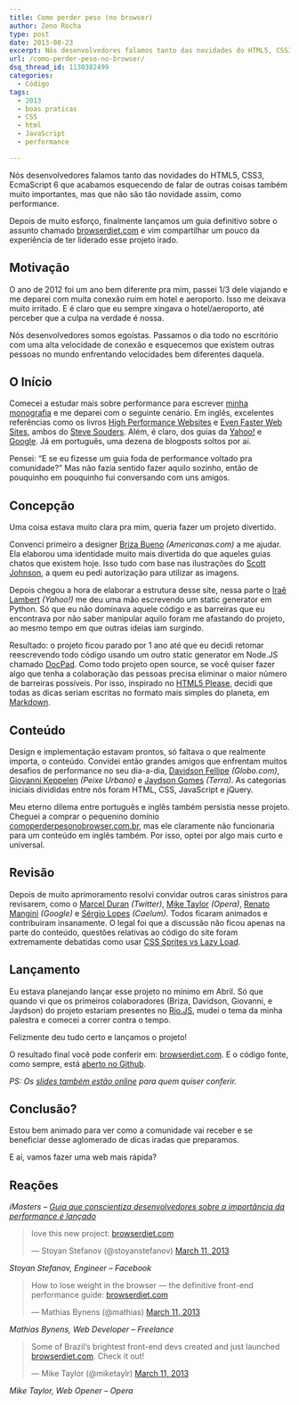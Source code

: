 ```yaml
---
title: Como perder peso (no browser)
author: Zeno Rocha
type: post
date: 2013-08-23
excerpt: Nós desenvolvedores falamos tanto das novidades do HTML5, CSS3, EcmaScript 6 que acabamos esquecendo de falar de outras coisas também muito importantes, mas que não são tão novidade assim, como performance.
url: /como-perder-peso-no-browser/
dsq_thread_id: 1130382499
categories:
  - Código
tags:
  - 2013
  - boas praticas
  - CSS
  - html
  - JavaScript
  - performance

---
```

Nós desenvolvedores falamos tanto das novidades do HTML5, CSS3, EcmaScript 6 que acabamos esquecendo de falar de outras coisas também muito importantes, mas que não são tão novidade assim, como performance.

Depois de muito esforço, finalmente lançamos um guia definitivo sobre o assunto chamado [browserdiet.com][1] e vim compartilhar um pouco da experiência de ter liderado esse projeto irado.

## Motivação

O ano de 2012 foi um ano bem diferente pra mim, passei 1/3 dele viajando e me deparei com muita conexão ruim em hotel e aeroporto. Isso me deixava muito irritado. E é claro que eu sempre xingava o hotel/aeroporto, até perceber que a culpa na verdade é nossa.

Nós desenvolvedores somos egoístas. Passamos o dia todo no escritório com uma alta velocidade de conexão e esquecemos que existem outras pessoas no mundo enfrentando velocidades bem diferentes daquela.

## O Início

Comecei a estudar mais sobre performance para escrever [minha monografia][2] e me deparei com o seguinte cenário. Em inglês, excelentes referências como os livros [High Performance Websites][3] e [Even Faster Web Sites][4], ambos do [Steve Souders][5]. Além, é claro, dos guias da [Yahoo!][6] e [Google][7]. Já em português, uma dezena de blogposts soltos por aí.

Pensei: &#8220;E se eu fizesse um guia foda de performance voltado pra comunidade?&#8221; Mas não fazia sentido fazer aquilo sozinho, então de pouquinho em pouquinho fui conversando com uns amigos.

## Concepção

Uma coisa estava muito clara pra mim, queria fazer um projeto divertido.

Convenci primeiro a designer [Briza Bueno][8] _(Americanas.com)_ a me ajudar. Ela elaborou uma identidade muito mais divertida do que aqueles guias chatos que existem hoje. Isso tudo com base nas ilustrações do [Scott Johnson][9], a quem eu pedi autorização para utilizar as imagens.

Depois chegou a hora de elaborar a estrutura desse site, nessa parte o [Iraê Lambert][10] _(Yahoo!)_ me deu uma mão escrevendo um static generator em Python. Só que eu não dominava aquele código e as barreiras que eu encontrava por não saber manipular aquilo foram me afastando do projeto, ao mesmo tempo em que outras ideias iam surgindo.

Resultado: o projeto ficou parado por 1 ano até que eu decidi retomar reescrevendo todo código usando um outro static generator em Node.JS chamado [DocPad][11]. Como todo projeto open source, se você quiser fazer algo que tenha a colaboração das pessoas precisa eliminar o maior número de barreiras possíveis. Por isso, inspirado no [HTML5 Please][12], decidi que todas as dicas seriam escritas no formato mais simples do planeta, em [Markdown][13].

## Conteúdo

Design e implementação estavam prontos, só faltava o que realmente importa, o conteúdo. Convidei então grandes amigos que enfrentam muitos desafios de performance no seu dia-a-dia, [Davidson Fellipe][14] _(Globo.com)_, [Giovanni Keppelen][15] _(Peixe Urbano)_ e [Jaydson Gomes][16] _(Terra)_. As categorias iniciais divididas entre nós foram HTML, CSS, JavaScript e jQuery.

Meu eterno dilema entre português e inglês também persistia nesse projeto. Cheguei a comprar o pequenino domínio [comoperderpesonobrowser.com.br][17], mas ele claramente não funcionaria para um conteúdo em inglês também. Por isso, optei por algo mais curto e universal.

## Revisão

Depois de muito aprimoramento resolvi convidar outros caras sinistros para revisarem, como o [Marcel Duran][18] _(Twitter)_, [Mike Taylor][19] _(Opera)_, [Renato Mangini][20] _(Google)_ e [Sérgio Lopes][21] _(Caelum)_. Todos ficaram animados e contribuiram insanamente. O legal foi que a discussão não ficou apenas na parte do conteúdo, questões relativas ao código do site foram extremamente debatidas como usar [CSS Sprites vs Lazy Load][22].

## Lançamento

Eu estava planejando lançar esse projeto no mínimo em Abril. Só que quando vi que os primeiros colaboradores (Briza, Davidson, Giovanni, e Jaydson) do projeto estariam presentes no [Rio.JS][23], mudei o tema da minha palestra e comecei a correr contra o tempo.

Felizmente deu tudo certo e lançamos o projeto!

O resultado final você pode conferir em: [browserdiet.com][1]. E o código fonte, como sempre, está [aberto no Github][24].

_PS: Os [slides também estão online][25] para quem quiser conferir._

## Conclusão?

Estou bem animado para ver como a comunidade vai receber e se beneficiar desse aglomerado de dicas iradas que preparamos.

E aí, vamos fazer uma web mais rápida?

## Reações

_iMasters &#8211; [Guia que conscientiza desenvolvedores sobre a importância da performance é lançado][26]_

<blockquote class="twitter-tweet">
  <p>
    love this new project: <a title="http://browserdiet.com" href="http://t.co/u8FWpD5mW0">browserdiet.com</a>
  </p>
  
  <p>
    — Stoyan Stefanov (@stoyanstefanov) <a href="https://twitter.com/stoyanstefanov/status/311258820800303104">March 11, 2013</a>
  </p>
</blockquote>

_Stoyan Stefanov, Engineer &#8211; Facebook_

<blockquote class="twitter-tweet">
  <p>
    How to lose weight in the browser — the definitive front-end performance guide: <a title="http://browserdiet.com/" href="http://t.co/YqRgmFvipm">browserdiet.com</a>
  </p>
  
  <p>
    — Mathias Bynens (@mathias) <a href="https://twitter.com/mathias/status/311193207327293440">March 11, 2013</a>
  </p>
</blockquote>

_Mathias Bynens, Web Developer &#8211; Freelance_

<blockquote class="twitter-tweet">
  <p>
    Some of Brazil&#8217;s brightest front-end devs created and just launched <a title="http://browserdiet.com/" href="http://t.co/8FNPhsjzQx">browserdiet.com</a>. Check it out!
  </p>
  
  <p>
    — Mike Taylor (@miketaylr) <a href="https://twitter.com/miketaylr/status/311253455647952897">March 11, 2013</a>
  </p>
</blockquote>

_Mike Taylor, Web Opener &#8211; Opera_

 [1]: http://browserdiet.com
 [2]: http://zenorocha.com/monografia/
 [3]: http://www.amazon.com/High-Performance-Web-Sites-Essential/dp/0596529309
 [4]: http://www.amazon.com/Even-Faster-Web-Sites-Performance/dp/0596522304/ref=sr_1_1
 [5]: http://stevesouders.com/
 [6]: http://developer.yahoo.com/performance/rules.html
 [7]: https://developers.google.com/speed/docs/best-practices/rules_intro
 [8]: http://www.brizabueno.com/
 [9]: http://myextralife.com/56geeks/
 [10]: http://irae.pro.br
 [11]: http://docpad.org
 [12]: http://html5please.com/
 [13]: http://pt.wikipedia.org/wiki/Markdown
 [14]: https://github.com/davidsonfellipe
 [15]: https://github.com/keppelen
 [16]: https://github.com/jaydson
 [17]: http://comoperderpesonobrowser.com.br
 [18]: https://github.com/marcelduran
 [19]: https://github.com/miketaylr
 [20]: https://github.com/mangini
 [21]: https://github.com/sergiolopes
 [22]: https://github.com/zenorocha/browser-diet/issues/40
 [23]: http://riojs.org
 [24]: https://github.com/zenorocha/browser-diet
 [25]: https://speakerdeck.com/zenorocha/como-perder-peso-no-browser/
 [26]: http://imasters.com.br/noticia/guia-que-conscientiza-desenvolvedores-sobre-a-importancia-da-performance-e-lancado/